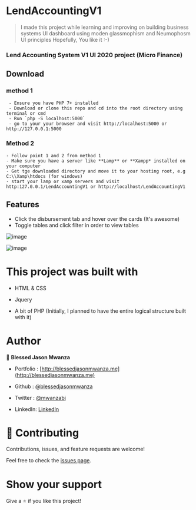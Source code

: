 # LendAccountingV1
> I made this project while learning and improving on building business systems UI dashboard using moden
glassmophism and Neumophosm UI principles
> Hopefully, You like it :-)

### Lend Accounting System V1 UI 2020 project (Micro Finance)

## Download

  ### method 1 
     - Ensure you have PHP 7+ installed
     - Download or clone this repo and cd into the root directory using terminal or cmd
     - Run `php -S localhost:5000`
     - go to your your browser and visit http://localhost:5000 or http://127.0.0.1:5000

  ### Method 2
    - Follow point 1 and 2 from method 1
    - Make sure you have a server like **Lamp** or **Xampp* installed on your computer
    - Get tge downloaded directory and move it to your hosting root, e.g C:\\Xamp\htdocs (for windows)
    - start your lamp or xamp servers and visit http:127.0.0.1/LendAccountingV1 or http://localhost/LendAccountingV1


## Features 
- Click the disbursement tab and hover over the cards (It's awesome)
- Toggle tables and click filter in order to view tables

![image](https://user-images.githubusercontent.com/35315311/221576164-1434bd92-84f4-49c8-9b63-8fc3e7633e40.png)

![image](https://user-images.githubusercontent.com/35315311/221576429-60abb974-6ed8-4015-8d9b-80c2ccf43262.png)

# This project was built with

- HTML & CSS

- Jquery

- A bit of PHP (Initially, I planned to have the entire logical structure built with it)

# Author

👤 **Blessed Jason Mwanza**
- Portfolio : [http://blessedjasonmwanza.me](http://blessedjasonmwanza.me)

- Github : [@blessedjasonmwanza](https://github.com/blessedjasonmwanza)

- Twitter : [@mwanzabj](https://twitter.com/mwanzabj)

- LinkedIn: [LinkedIn](https://www.linkedin.com/in/blessedjasonmwanza)

# 🤝 Contributing

Contributions, issues, and feature requests are welcome!

Feel free to check the [issues page](https://github.com/blessedjasonmwanza/ocr-react/issues).

# Show your support

Give a ⭐️ if you like this project!
